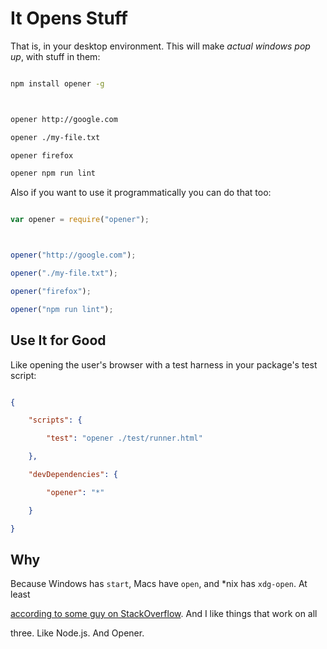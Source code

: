 # It Opens Stuff



That is, in your desktop environment. This will make *actual windows pop up*, with stuff in them:



```bash

npm install opener -g



opener http://google.com

opener ./my-file.txt

opener firefox

opener npm run lint

```



Also if you want to use it programmatically you can do that too:



```js

var opener = require("opener");



opener("http://google.com");

opener("./my-file.txt");

opener("firefox");

opener("npm run lint");

```



## Use It for Good



Like opening the user's browser with a test harness in your package's test script:



```json

{

    "scripts": {

        "test": "opener ./test/runner.html"

    },

    "devDependencies": {

        "opener": "*"

    }

}

```



## Why



Because Windows has `start`, Macs have `open`, and *nix has `xdg-open`. At least

[according to some guy on StackOverflow](http://stackoverflow.com/q/1480971/3191). And I like things that work on all

three. Like Node.js. And Opener.

